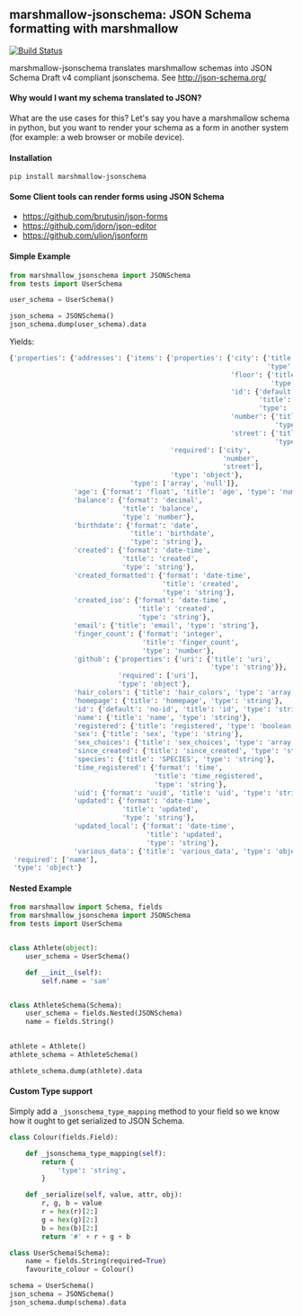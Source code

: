 ## marshmallow-jsonschema: JSON Schema formatting with marshmallow

[![Build Status](https://travis-ci.org/fuhrysteve/marshmallow-jsonschema.svg?branch=master)](https://travis-ci.org/fuhrysteve/marshmallow-jsonschema)

 marshmallow-jsonschema translates marshmallow schemas into
 JSON Schema Draft v4 compliant jsonschema. See http://json-schema.org/

#### Why would I want my schema translated to JSON?

What are the use cases for this? Let's say you have a
marshmallow schema in python, but you want to render your
schema as a form in another system (for example: a web browser
or mobile device).

#### Installation

```
pip install marshmallow-jsonschema
```

#### Some Client tools can render forms using JSON Schema

* https://github.com/brutusin/json-forms
* https://github.com/jdorn/json-editor
* https://github.com/ulion/jsonform


#### Simple Example

```python
from marshmallow_jsonschema import JSONSchema
from tests import UserSchema

user_schema = UserSchema()

json_schema = JSONSchema()
json_schema.dump(user_schema).data
```
Yields:
```python
{'properties': {'addresses': {'items': {'properties': {'city': {'title': 'city',
                                                                'type': 'string'},
                                                       'floor': {'title': 'floor',
                                                                 'type': 'string'},
                                                       'id': {'default': 'no-id',
                                                              'title': 'id',
                                                              'type': 'string'},
                                                       'number': {'title': 'number',
                                                                  'type': 'string'},
                                                       'street': {'title': 'street',
                                                                  'type': 'string'}},
                                        'required': ['city',
                                                     'number',
                                                     'street'],
                                        'type': 'object'},
                              'type': ['array', 'null']},
                'age': {'format': 'float', 'title': 'age', 'type': 'number'},
                'balance': {'format': 'decimal',
                            'title': 'balance',
                            'type': 'number'},
                'birthdate': {'format': 'date',
                              'title': 'birthdate',
                              'type': 'string'},
                'created': {'format': 'date-time',
                            'title': 'created',
                            'type': 'string'},
                'created_formatted': {'format': 'date-time',
                                      'title': 'created',
                                      'type': 'string'},
                'created_iso': {'format': 'date-time',
                                'title': 'created',
                                'type': 'string'},
                'email': {'title': 'email', 'type': 'string'},
                'finger_count': {'format': 'integer',
                                 'title': 'finger_count',
                                 'type': 'number'},
                'github': {'properties': {'uri': {'title': 'uri',
                                                  'type': 'string'}},
                           'required': ['uri'],
                           'type': 'object'},
                'hair_colors': {'title': 'hair_colors', 'type': 'array'},
                'homepage': {'title': 'homepage', 'type': 'string'},
                'id': {'default': 'no-id', 'title': 'id', 'type': 'string'},
                'name': {'title': 'name', 'type': 'string'},
                'registered': {'title': 'registered', 'type': 'boolean'},
                'sex': {'title': 'sex', 'type': 'string'},
                'sex_choices': {'title': 'sex_choices', 'type': 'array'},
                'since_created': {'title': 'since_created', 'type': 'string'},
                'species': {'title': 'SPECIES', 'type': 'string'},
                'time_registered': {'format': 'time',
                                    'title': 'time_registered',
                                    'type': 'string'},
                'uid': {'format': 'uuid', 'title': 'uid', 'type': 'string'},
                'updated': {'format': 'date-time',
                            'title': 'updated',
                            'type': 'string'},
                'updated_local': {'format': 'date-time',
                                  'title': 'updated',
                                  'type': 'string'},
                'various_data': {'title': 'various_data', 'type': 'object'}},
 'required': ['name'],
 'type': 'object'}
```

#### Nested Example

```python
from marshmallow import Schema, fields
from marshmallow_jsonschema import JSONSchema
from tests import UserSchema


class Athlete(object):
    user_schema = UserSchema()

    def __init__(self):
        self.name = 'sam'


class AthleteSchema(Schema):
    user_schema = fields.Nested(JSONSchema)
    name = fields.String()

    
athlete = Athlete()
athlete_schema = AthleteSchema()

athlete_schema.dump(athlete).data
```


#### Custom Type support

Simply add a `_jsonschema_type_mapping` method to your field
so we know how it ought to get serialized to JSON Schema.

```python
class Colour(fields.Field):

    def _jsonschema_type_mapping(self):
        return {
            'type': 'string',
        }   

    def _serialize(self, value, attr, obj):
        r, g, b = value
        r = hex(r)[2:]
        g = hex(g)[2:]
        b = hex(b)[2:]
        return '#' + r + g + b 

class UserSchema(Schema):
    name = fields.String(required=True)
    favourite_colour = Colour()

schema = UserSchema()
json_schema = JSONSchema()
json_schema.dump(schema).data
```
